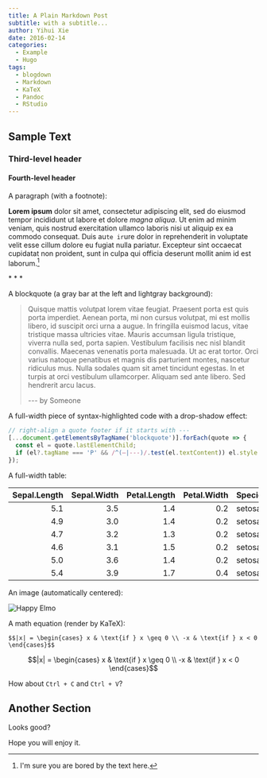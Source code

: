 ```yaml
---
title: A Plain Markdown Post
subtitle: with a subtitle...
author: Yihui Xie
date: 2016-02-14
categories:
  - Example
  - Hugo
tags:
  - blogdown
  - Markdown
  - KaTeX
  - Pandoc
  - RStudio
---
```


## Sample Text

### Third-level header

#### Fourth-level header

A paragraph (with a footnote):

**Lorem ipsum** dolor sit amet, consectetur adipiscing elit, sed do eiusmod
tempor incididunt ut labore et dolore *magna aliqua*. Ut enim ad minim veniam,
quis nostrud exercitation ullamco laboris nisi ut aliquip ex ea commodo
consequat. Duis au`te ir`ure dolor in reprehenderit in voluptate velit esse cillum
dolore eu fugiat nulla pariatur. Excepteur sint occaecat cupidatat non proident,
sunt in culpa qui officia deserunt mollit anim id est laborum.[^1]

[^1]: I'm sure you are bored by the text here.

\* \* \*

A blockquote (a gray bar at the left and lightgray background):

> Quisque mattis volutpat lorem vitae feugiat. Praesent porta est quis porta
> imperdiet. Aenean porta, mi non cursus volutpat, mi est mollis libero, id
> suscipit orci urna a augue. In fringilla euismod lacus, vitae tristique massa
> ultricies vitae. Mauris accumsan ligula tristique, viverra nulla sed, porta
> sapien. Vestibulum facilisis nec nisl blandit convallis. Maecenas venenatis
> porta malesuada. Ut ac erat tortor. Orci varius natoque penatibus et magnis
> dis parturient montes, nascetur ridiculus mus. Nulla sodales quam sit amet
> tincidunt egestas. In et turpis at orci vestibulum ullamcorper. Aliquam sed
> ante libero. Sed hendrerit arcu lacus.
>
> --- by Someone

A full-width piece of syntax-highlighted code with a drop-shadow effect:

``` js
// right-align a quote footer if it starts with ---
[...document.getElementsByTagName('blockquote')].forEach(quote => {
  const el = quote.lastElementChild;
  if (el?.tagName === 'P' && /^(—|---)/.test(el.textContent)) el.style.textAlign = 'right';
});
```

A full-width table:

| Sepal.Length | Sepal.Width | Petal.Length | Petal.Width | Species |
|-------------:|------------:|-------------:|------------:|:--------|
|          5.1 |         3.5 |          1.4 |         0.2 | setosa  |
|          4.9 |         3.0 |          1.4 |         0.2 | setosa  |
|          4.7 |         3.2 |          1.3 |         0.2 | setosa  |
|          4.6 |         3.1 |          1.5 |         0.2 | setosa  |
|          5.0 |         3.6 |          1.4 |         0.2 | setosa  |
|          5.4 |         3.9 |          1.7 |         0.4 | setosa  |

An image (automatically centered):

![Happy Elmo](https://slides.yihui.org/gif/happy-elmo.gif)

A math equation (render by KaTeX):

`$$|x| = \begin{cases} x & \text{if } x \geq 0 \\ -x & \text{if } x < 0  \end{cases}$$`

$$|x| = \begin{cases} x & \text{if } x \geq 0 \\ -x & \text{if } x < 0  \end{cases}$$

How about `Ctrl + C` and `Ctrl + V`?

## Another Section

Looks good?

Hope you will enjoy it.